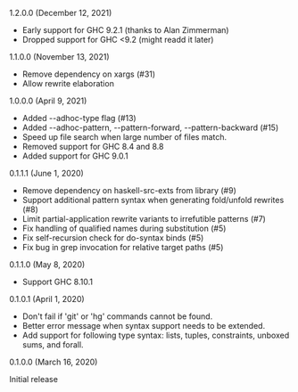 
1.2.0.0 (December 12, 2021)

* Early support for GHC 9.2.1 (thanks to Alan Zimmerman) 
* Dropped support for GHC <9.2 (might readd it later)

1.1.0.0 (November 13, 2021)
* Remove dependency on xargs (#31)
* Allow rewrite elaboration

1.0.0.0 (April 9, 2021)

* Added --adhoc-type flag (#13)
* Added --adhoc-pattern, --pattern-forward, --pattern-backward (#15)
* Speed up file search when large number of files match.
* Removed support for GHC 8.4 and 8.8
* Added support for GHC 9.0.1

0.1.1.1 (June 1, 2020)

* Remove dependency on haskell-src-exts from library (#9)
* Support additional pattern syntax when generating fold/unfold rewrites (#8)
* Limit partial-application rewrite variants to irrefutible patterns (#7)
* Fix handling of qualified names during substitution (#5)
* Fix self-recursion check for do-syntax binds (#5)
* Fix bug in grep invocation for relative target paths (#5)

0.1.1.0 (May 8, 2020)

* Support GHC 8.10.1

0.1.0.1 (April 1, 2020)

* Don't fail if 'git' or 'hg' commands cannot be found.
* Better error message when syntax support needs to be extended.
* Add support for following type syntax: lists, tuples, constraints,
  unboxed sums, and forall.

0.1.0.0 (March 16, 2020)

Initial release
